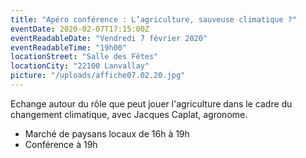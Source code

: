 ```yaml
---
title: "Apéro conférence : L’agriculture, sauveuse climatique ?"
eventDate: 2020-02-07T17:15:00Z
eventReadableDate: "Vendredi 7 février 2020"
eventReadableTime: "19h00"
locationStreet: "Salle des Fêtes"
locationCity: "22100 Lanvallay"
picture: "/uploads/affiche07.02.20.jpg"
---
```


Echange autour du rôle que peut jouer l'agriculture dans le cadre du changement climatique, avec Jacques Caplat, agronome.

- Marché de paysans locaux de 16h à 19h
- Conférence à 19h
